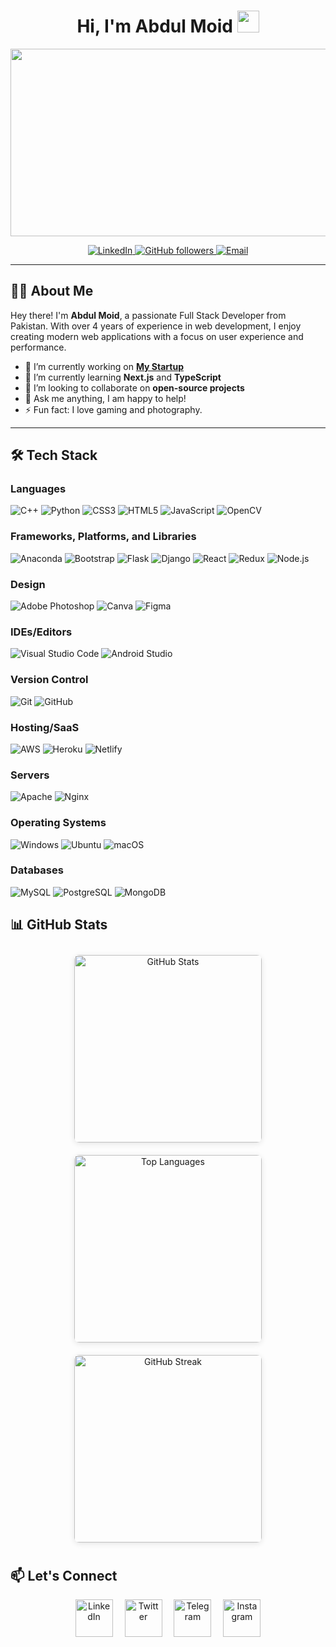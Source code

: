 <!-- Profile Header -->
<h1 align="center">Hi, I'm Abdul Moid <img src="https://media.giphy.com/media/hvRJCLFzcasrR4ia7z/giphy.gif" width="35px"></h1>

<!-- Add an animated GIF below the greeting -->
<p align="center">
    <img src="https://blog.hyperiondev.com/wp-content/uploads/2018/09/Blog-Article-MERN-Stack.jpg" width="700" height="300">
</p>

<p align="center">
    <a href="https://www.linkedin.com/in/abdulmoid/">
        <img alt="LinkedIn" src="https://img.shields.io/badge/LinkedIn-0A66C2?style=for-the-badge&logo=linkedin&logoColor=white">
    </a>
    <a href="https://github.com/AbdulMoid337">
        <img alt="GitHub followers" src="https://img.shields.io/badge/GitHub-181717?style=for-the-badge&logo=github&logoColor=white">
    </a>
    <a href="mailto:abdulmoid@example.com">
        <img alt="Email" src="https://img.shields.io/badge/Email-D14836?style=for-the-badge&logo=gmail&logoColor=white">
    </a>
</p>

---

<!-- About Me Section -->
## 🙋‍♂️ About Me

Hey there! I'm **Abdul Moid**, a passionate Full Stack Developer from Pakistan. With over 4 years of experience in web development, I enjoy creating modern web applications with a focus on user experience and performance.

- 🔭 I’m currently working on **[My Startup](https://github.com/AbdulMoid337)**
- 🌱 I’m currently learning **Next.js** and **TypeScript**
- 👯 I’m looking to collaborate on **open-source projects**
- 💬 Ask me anything, I am happy to help!
- ⚡ Fun fact: I love gaming and photography.

---

<!-- Skills Section -->
## 🛠 Tech Stack

### Languages
<p align="left">
  <img src="https://img.shields.io/badge/C++-00599C?style=for-the-badge&logo=c%2B%2B&logoColor=white" alt="C++" />
  <img src="https://img.shields.io/badge/Python-FFD43B?style=for-the-badge&logo=python&logoColor=blue" alt="Python" />
  <img src="https://img.shields.io/badge/CSS3-1572B6?style=for-the-badge&logo=css3&logoColor=white" alt="CSS3" />
  <img src="https://img.shields.io/badge/HTML5-E34F26?style=for-the-badge&logo=html5&logoColor=white" alt="HTML5" />
  <img src="https://img.shields.io/badge/JavaScript-F7DF1E?style=for-the-badge&logo=javascript&logoColor=black" alt="JavaScript" />
  <img src="https://img.shields.io/badge/OpenCV-5C3EE8?style=for-the-badge&logo=opencv&logoColor=white" alt="OpenCV" />
</p>

### Frameworks, Platforms, and Libraries
<p align="left">
  <img src="https://img.shields.io/badge/Anaconda-44A833?style=for-the-badge&logo=anaconda&logoColor=white" alt="Anaconda" />
  <img src="https://img.shields.io/badge/Bootstrap-563D7C?style=for-the-badge&logo=bootstrap&logoColor=white" alt="Bootstrap" />
  <img src="https://img.shields.io/badge/Flask-000000?style=for-the-badge&logo=flask&logoColor=white" alt="Flask" />
  <img src="https://img.shields.io/badge/Django-092E20?style=for-the-badge&logo=django&logoColor=white" alt="Django" />
  <img src="https://img.shields.io/badge/React-20232A?style=for-the-badge&logo=react&logoColor=61DAFB" alt="React" />
  <img src="https://img.shields.io/badge/Redux-764ABC?style=for-the-badge&logo=redux&logoColor=white" alt="Redux" />
  <img src="https://img.shields.io/badge/Node.js-43853D?style=for-the-badge&logo=node.js&logoColor=white" alt="Node.js" />
</p>

### Design
<p align="left">
  <img src="https://img.shields.io/badge/Adobe%20Photoshop-31A8FF?style=for-the-badge&logo=adobe%20photoshop&logoColor=white" alt="Adobe Photoshop" />
  <img src="https://img.shields.io/badge/Canva-00C4CC?style=for-the-badge&logo=canva&logoColor=white" alt="Canva" />
  <img src="https://img.shields.io/badge/Figma-000000?style=for-the-badge&logo=figma&logoColor=white" alt="Figma" />
</p>

### IDEs/Editors
<p align="left">
  <img src="https://img.shields.io/badge/Visual%20Studio%20Code-0078D4?style=for-the-badge&logo=visual%20studio%20code&logoColor=white" alt="Visual Studio Code" />
  <img src="https://img.shields.io/badge/Android%20Studio-3DDC84?style=for-the-badge&logo=android%20studio&logoColor=white" alt="Android Studio" />
</p>

### Version Control
<p align="left">
  <img src="https://img.shields.io/badge/Git-F05032?style=for-the-badge&logo=git&logoColor=white" alt="Git" />
  <img src="https://img.shields.io/badge/GitHub-181717?style=for-the-badge&logo=github&logoColor=white" alt="GitHub" />
</p>

### Hosting/SaaS
<p align="left">
  <img src="https://img.shields.io/badge/AWS-232F3E?style=for-the-badge&logo=amazon-aws&logoColor=white" alt="AWS" />
  <img src="https://img.shields.io/badge/Heroku-430098?style=for-the-badge&logo=heroku&logoColor=white" alt="Heroku" />
  <img src="https://img.shields.io/badge/Netlify-00C7B7?style=for-the-badge&logo=netlify&logoColor=white" alt="Netlify" />
</p>

### Servers
<p align="left">
  <img src="https://img.shields.io/badge/Apache-D22128?style=for-the-badge&logo=apache&logoColor=white" alt="Apache" />
  <img src="https://img.shields.io/badge/Nginx-269539?style=for-the-badge&logo=nginx&logoColor=white" alt="Nginx" />
</p>

### Operating Systems
<p align="left">
  <img src="https://img.shields.io/badge/Windows-0078D6?style=for-the-badge&logo=windows&logoColor=white" alt="Windows" />
  <img src="https://img.shields.io/badge/Ubuntu-E95420?style=for-the-badge&logo=ubuntu&logoColor=white" alt="Ubuntu" />
  <img src="https://img.shields.io/badge/macOS-000000?style=for-the-badge&logo=apple&logoColor=white" alt="macOS" />
</p>

### Databases
<p align="left">
  <img src="https://img.shields.io/badge/MySQL-4479A1?style=for-the-badge&logo=mysql&logoColor=white" alt="MySQL" />
  <img src="https://img.shields.io/badge/PostgreSQL-4169E1?style=for-the-badge&logo=postgresql&logoColor=white" alt="PostgreSQL" />
  <img src="https://img.shields.io/badge/MongoDB-4EA94B?style=for-the-badge&logo=mongodb&logoColor=white" alt="MongoDB" />
</p>

## 📊 GitHub Stats

<!-- GitHub Stats -->
<p align="center">
  <img src="https://github-readme-stats.vercel.app/api?username=AbdulMoid337&show_icons=true&theme=radical&count_private=true" alt="GitHub Stats" style="margin: 10px; width: 300px; border-radius: 8px; box-shadow: 0 2px 10px rgba(0, 0, 0, 0.1);"/>
  
  <img src="https://github-readme-stats.vercel.app/api/top-langs/?username=AbdulMoid337&layout=compact&theme=radical" alt="Top Languages" style="margin: 10px; width: 300px; border-radius: 8px; box-shadow: 0 2px 10px rgba(0, 0, 0, 0.1);"/>

  <img src="https://github-readme-streak-stats.herokuapp.com/?user=AbdulMoid337&theme=radical" alt="GitHub Streak" style="margin: 10px; width: 300px; border-radius: 8px; box-shadow: 0 2px 10px rgba(0, 0, 0, 0.1);"/>
</p>


## 📫 Let's Connect

<!-- Custom Social Icons -->
<p align="center">
    <img src="https://img.icons8.com/color/48/000000/linkedin.png" alt="LinkedIn" height="60" style="margin-right: 15px;">
    <img src="https://img.icons8.com/color/48/000000/twitter.png" alt="Twitter" height="60" style="margin-right: 15px;">
    <img src="https://img.icons8.com/color/48/000000/telegram-app.png" alt="Telegram" height="60" style="margin-right: 15px;">
    <img src="https://img.icons8.com/color/48/000000/instagram-new.png" alt="Instagram" height="60">
</p>
